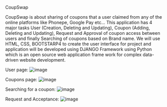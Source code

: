 CoupSwap

CoupSwap is about sharing of coupons that a user claimed from any of the online platforms like Phonepe, Google Pay etc... This application has 4 major tasks User (Creation, Deleting and Updating), Coupon (Adding, Deleting and Updating), Request and Approval of coupon access between users and finally Searching of coupons based on Brand name. We will use HTML, CSS, BOOTSTARP4 to create the user interface for project and application will be developed using DJANGO Framework using Python which is an open source web application frame work for complex data-driven website development.

User page:
![image](https://github.com/ChetanSasidhar/UROP/assets/110301168/a0848f66-e0da-45c2-a69e-609312d8892d)

Coupons page:
![image](https://github.com/ChetanSasidhar/UROP/assets/110301168/1db8cf1d-854f-4633-8057-b635b0bdf602)

Searching for a coupon:
![image](https://github.com/ChetanSasidhar/UROP/assets/110301168/bbaeb66a-dd7e-4dc3-8da1-e2e1a441f68f)

Request and Acceptance:
![image](https://github.com/ChetanSasidhar/UROP/assets/110301168/fe5bc151-9d26-45fd-87b1-2a835ec7d165)

